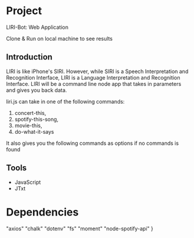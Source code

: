 
# Project

LIRI-Bot: Web Application 

Clone & Run on local machine to see results


## Introduction
LIRI is like iPhone's SIRI. However, while SIRI is a Speech Interpretation and Recognition Interface, LIRI is a Language Interpretation and Recognition Interface. LIRI will be a command line node app that takes in parameters and gives you back data.

liri.js can take in one of the following commands:

1.  concert-this,
1.  spotify-this-song,
1.  movie-this,
1.  do-what-it-says

It also gives you the following commands as options if no commands is found

## Tools

* JavaScript
* JTxt

# Dependencies 
 "axios"
 "chalk"
 "dotenv"
 "fs"
 "moment"
 "node-spotify-api"
  }
